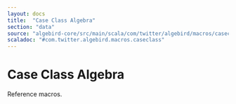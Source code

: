 ```yaml
---
layout: docs
title:  "Case Class Algebra"
section: "data"
source: "algebird-core/src/main/scala/com/twitter/algebird/macros/caseclass.scala"
scaladoc: "#com.twitter.algebird.macros.caseclass"
---
```


# Case Class Algebra

Reference macros.
